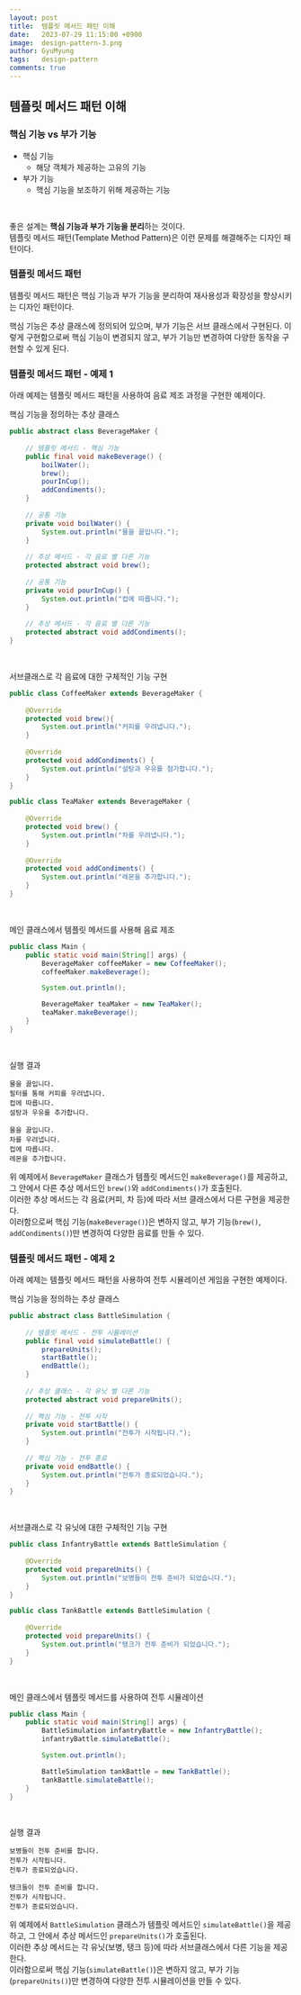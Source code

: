 ```yaml
---
layout:	post
title:  템플릿 메서드 패턴 이해
date:   2023-07-29 11:15:00 +0900
image:  design-pattern-3.png
author: GyuMyung
tags:   design-pattern
comments: true
---
```


## 템플릿 메서드 패턴 이해
### 핵심 기능 vs 부가 기능
* 핵심 기능
  * 해당 객체가 제공하는 고유의 기능
* 부가 기능
    * 핵심 기능을 보조하기 위해 제공하는 기능
<br/>
 
좋은 설계는 **핵심 기능과 부가 기능을 분리**하는 것이다. <br/>
템플릿 메서드 패턴(Template Method Pattern)은 이런 문제를 해결해주는 디자인 패턴이다. <br/>

### 템플릿 메서드 패턴

템플릿 메서드 패턴은 핵심 기능과 부가 기능을 분리하여 재사용성과 확장성을 향상시키는 디자인 패턴이다. <br/>

핵심 기능은 추상 클래스에 정의되어 있으며, 부가 기능은 서브 클래스에서 구현된다. 이렇게 구현함으로써 핵심 기능이 변경되지 않고, 부가 기능만 변경하여 다양한 동작을 구현할 수 있게 된다. <br/>

### 템플릿 메서드 패턴 - 예제 1

아래 예제는 템플릿 메서드 패턴을 사용하여 음료 제조 과정을 구현한 예제이다. <br/>


핵심 기능을 정의하는 추상 클래스
```java
public abstract class BeverageMaker {
	
	// 템플릿 메서드 - 핵심 기능
    public final void makeBeverage() {
		boilWater();
		brew();
		pourInCup();
		addCondiments();
    }
	
	// 공통 기능
    private void boilWater() {
		System.out.println("물을 끓입니다.");
    }
	
	// 추상 메서드 - 각 음료 별 다른 기능
    protected abstract void brew();
	
	// 공통 기능
    private void pourInCup() {
		System.out.println("컵에 따릅니다.");
    }
	
	// 추상 메서드 - 각 음료 별 다른 기능
    protected abstract void addCondiments();
}
```
<br/>

서브클래스로 각 음료에 대한 구체적인 기능 구현
```java
public class CoffeeMaker extends BeverageMaker {
	
	@Override
	protected void brew(){
		System.out.println("커피를 우려냅니다.");
    }
	
	@Override
    protected void addCondiments() {
		System.out.println("설탕과 우유를 첨가합니다.");
    }
}

public class TeaMaker extends BeverageMaker {
	
	@Override
    protected void brew() {
		System.out.println("차를 우려냅니다.");
    }
	
	@Override
    protected void addCondiments() {
		System.out.println("레몬을 추가합니다.");
    }
}
```
<br/>

메인 클래스에서 템플릿 메서드를 사용해 음료 제조
```java
public class Main {
	public static void main(String[] args) {
		BeverageMaker coffeeMaker = new CoffeeMaker();
		coffeeMaker.makeBeverage();

		System.out.println();

		BeverageMaker teaMaker = new TeaMaker();
		teaMaker.makeBeverage();
    }
}
```
<br/>

실행 결과
```
물을 끓입니다.
필터를 통해 커피를 우려냅니다.
컵에 따릅니다.
설탕과 우유를 추가합니다.

물을 끓입니다.
차를 우려냅니다.
컵에 따릅니다.
레몬을 추가합니다.
```

위 예제에서 `BeverageMaker` 클래스가 템플릿 메서드인 `makeBeverage()`를 제공하고, 그 안에서 다른 추상 메서드인 `brew()`와 `addCondiments()`가 호출된다. <br/>
이러한 추상 메서드는 각 음료(커피, 차 등)에 따라 서브 클래스에서 다른 구현을 제공한다. <br/>
이러함으로써 핵심 기능(`makeBeverage()`)은 변하지 않고, 부가 기능(`brew()`, `addCondiments()`)만 변경하여 다양한 음료를 만들 수 있다. <br/>

### 템플릿 메서드 패턴 - 예제 2

아래 예제는 템플릿 메서드 패턴을 사용하여 전투 시뮬레이션 게임을 구현한 예제이다. <br/>

핵심 기능을 정의하는 추상 클래스
```java
public abstract class BattleSimulation {
	
	// 템플릿 메서드 - 전투 시뮬레이션
    public final void simulateBattle() {
		prepareUnits();
		startBattle();
		endBattle();
    }
	
	// 추상 클래스 - 각 유닛 별 다른 기능
    protected abstract void prepareUnits();
	
	// 핵심 기능 - 전투 시작
    private void startBattle() {
		System.out.println("전투가 시작됩니다.");
    }
	
	// 핵심 기능 - 전투 종료
    private void endBattle() {
		System.out.println("전투가 종료되었습니다.");
    }
}
```
<br/>

서브클래스로 각 유닛에 대한 구체적인 기능 구현
```java
public class InfantryBattle extends BattleSimulation {
	
	@Override
    protected void prepareUnits() {
		System.out.println("보병들이 전투 준비가 되었습니다.");
    }
}

public class TankBattle extends BattleSimulation {
	
	@Override
    protected void prepareUnits() {
		System.out.println("탱크가 전투 준비가 되었습니다.");
    }
}
```
<br/>

메인 클래스에서 템플릿 메서드를 사용하여 전투 시뮬레이션
```java
public class Main {
	public static void main(String[] args) {
		BattleSimulation infantryBattle = new InfantryBattle();
		infantryBattle.simulateBattle();

		System.out.println();

		BattleSimulation tankBattle = new TankBattle();
		tankBattle.simulateBattle();
    }
}
```
<br/>

실행 결과
```
보병들이 전투 준비를 합니다.
전투가 시작됩니다.
전투가 종료되었습니다.

탱크들이 전투 준비를 합니다.
전투가 시작됩니다.
전투가 종료되었습니다.
```

위 예제에서 `BattleSimulation` 클래스가 템플릿 메서드인 `simulateBattle()`을 제공하고, 그 안에서 추상 메서드인 `prepareUnits()`가 호출된다. <br/>
이러한 추상 메서드는 각 유닛(보병, 탱크 등)에 따라 서브클래스에서 다른 기능을 제공한다. <br/>
이러함으로써 핵심 기능(`simulateBattle()`)은 변하지 않고, 부가 기능(`prepareUnits()`)만 변경하여 다양한 전투 시뮬레이션을 만들 수 있다. <br/>

